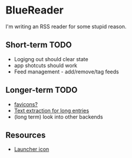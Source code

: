# BlueReader

I'm writing an RSS reader for some stupid reason.

## Short-term TODO

* Logigng out should clear state
* app shotcuts should work
* Feed management - add/remove/tag feeds


## Longer-term TODO

* [favicons?](http://codingclues.eu/2009/retrieve-the-favicon-for-any-url-thanks-to-google/)
* [Text extraction for long entries](https://mercury.postlight.com/web-parser/)
* (long term) look into other backends

## Resources

* [Launcher icon](https://romannurik.github.io/AndroidAssetStudio/icons-launcher.html#foreground.type=clipart&foreground.clipart=rss_feed&foreground.space.trim=1&foreground.space.pad=0.35&foreColor=rgb(255%2C%20255%2C%20255)&backColor=rgb(33%2C%20150%2C%20243)&crop=0&backgroundShape=square&effects=none&name=ic_launcher)



